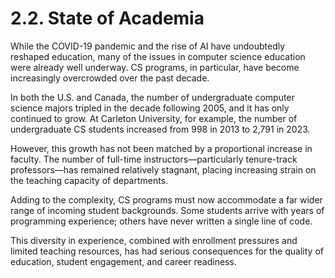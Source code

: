 # 2.2. State of Academia

While the COVID-19 pandemic and the rise of AI have undoubtedly reshaped education, many of the issues in computer science education were already well underway. CS programs, in particular, have become increasingly overcrowded over the past decade.

In both the U.S. and Canada, the number of undergraduate computer science majors tripled in the decade following 2005, and it has only continued to grow. At Carleton University, for example, the number of undergraduate CS students increased from 998 in 2013 to 2,791 in 2023.

However, this growth has not been matched by a proportional increase in faculty. The number of full-time instructors—particularly tenure-track professors—has remained relatively stagnant, placing increasing strain on the teaching capacity of departments.

Adding to the complexity, CS programs must now accommodate a far wider range of incoming student backgrounds. Some students arrive with years of programming experience; others have never written a single line of code.

This diversity in experience, combined with enrollment pressures and limited teaching resources, has had serious consequences for the quality of education, student engagement, and career readiness.

